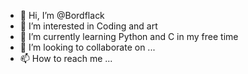 - 👋 Hi, I’m @Bordflack
- 👀 I’m interested in Coding and art
- 🌱 I’m currently learning Python and C in my free time 
- 💞️ I’m looking to collaborate on ...
- 📫 How to reach me ...

<!---
Bordflack/Bordflack is a ✨ special ✨ repository because its `README.md` (this file) appears on your GitHub profile.
You can click the Preview link to take a look at your changes.
--->
